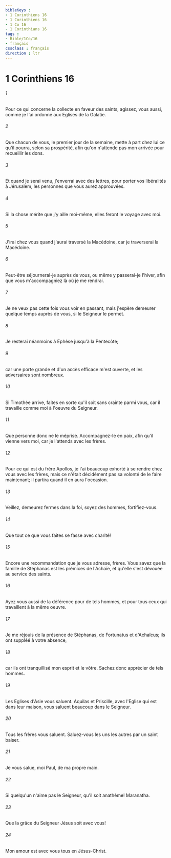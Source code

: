 ```yaml
---
bibleKeys : 
- 1 Corinthiens 16
- 1 Corinthiens 16
- 1 Co 16
- 1 Corinthians 16
tags : 
- Bible/1Co/16
- français
cssclass : français
direction : ltr
---
```


# 1 Corinthiens 16

###### 1
Pour ce qui concerne la collecte en faveur des saints, agissez, vous aussi, comme je l'ai ordonné aux Eglises de la Galatie.
###### 2
Que chacun de vous, le premier jour de la semaine, mette à part chez lui ce qu'il pourra, selon sa prospérité, afin qu'on n'attende pas mon arrivée pour recueillir les dons.
###### 3
Et quand je serai venu, j'enverrai avec des lettres, pour porter vos libéralités à Jérusalem, les personnes que vous aurez approuvées.
###### 4
Si la chose mérite que j'y aille moi-même, elles feront le voyage avec moi.
###### 5
J'irai chez vous quand j'aurai traversé la Macédoine, car je traverserai la Macédoine.
###### 6
Peut-être séjournerai-je auprès de vous, ou même y passerai-je l'hiver, afin que vous m'accompagniez là où je me rendrai.
###### 7
Je ne veux pas cette fois vous voir en passant, mais j'espère demeurer quelque temps auprès de vous, si le Seigneur le permet.
###### 8
Je resterai néanmoins à Ephèse jusqu'à la Pentecôte;
###### 9
car une porte grande et d'un accès efficace m'est ouverte, et les adversaires sont nombreux.
###### 10
Si Timothée arrive, faites en sorte qu'il soit sans crainte parmi vous, car il travaille comme moi à l'oeuvre du Seigneur.
###### 11
Que personne donc ne le méprise. Accompagnez-le en paix, afin qu'il vienne vers moi, car je l'attends avec les frères.
###### 12
Pour ce qui est du frère Apollos, je l'ai beaucoup exhorté à se rendre chez vous avec les frères, mais ce n'était décidément pas sa volonté de le faire maintenant; il partira quand il en aura l'occasion.
###### 13
Veillez, demeurez fermes dans la foi, soyez des hommes, fortifiez-vous.
###### 14
Que tout ce que vous faites se fasse avec charité!
###### 15
Encore une recommandation que je vous adresse, frères. Vous savez que la famille de Stéphanas est les prémices de l'Achaïe, et qu'elle s'est dévouée au service des saints.
###### 16
Ayez vous aussi de la déférence pour de tels hommes, et pour tous ceux qui travaillent à la même oeuvre.
###### 17
Je me réjouis de la présence de Stéphanas, de Fortunatus et d'Achaïcus; ils ont suppléé à votre absence,
###### 18
car ils ont tranquillisé mon esprit et le vôtre. Sachez donc apprécier de tels hommes.
###### 19
Les Eglises d'Asie vous saluent. Aquilas et Priscille, avec l'Eglise qui est dans leur maison, vous saluent beaucoup dans le Seigneur.
###### 20
Tous les frères vous saluent. Saluez-vous les uns les autres par un saint baiser.
###### 21
Je vous salue, moi Paul, de ma propre main.
###### 22
Si quelqu'un n'aime pas le Seigneur, qu'il soit anathème! Maranatha.
###### 23
Que la grâce du Seigneur Jésus soit avec vous!
###### 24
Mon amour est avec vous tous en Jésus-Christ.
